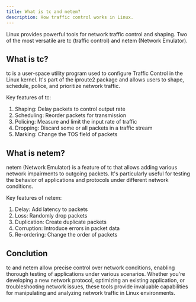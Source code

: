 ```yaml
---
title: What is tc and netem?
description: How traffic control works in Linux.
---
```


Linux provides powerful tools for network traffic control and shaping.
Two of the most versatile are tc (traffic control) and netem (Network Emulator).

## What is tc?

tc is a user-space utility program used to configure Traffic Control in the Linux kernel.
It's part of the iproute2 package and allows users to shape, schedule, police, and prioritize network traffic.

Key features of tc:
1. Shaping: Delay packets to control output rate
2. Scheduling: Reorder packets for transmission
3. Policing: Measure and limit the input rate of traffic
4. Dropping: Discard some or all packets in a traffic stream
5. Marking: Change the TOS field of packets

## What is netem?

netem (Network Emulator) is a feature of tc that allows adding various network impairments to outgoing packets.
It's particularly useful for testing the behavior of applications and protocols under different network conditions.

Key features of netem:

1. Delay: Add latency to packets
2. Loss: Randomly drop packets
3. Duplication: Create duplicate packets
4. Corruption: Introduce errors in packet data
5. Re-ordering: Change the order of packets

## Conclution

tc and netem allow precise control over network conditions, enabling thorough testing of applications under various scenarios.
Whether you're developing a new network protocol, optimizing an existing application, or troubleshooting network issues,
these tools provide invaluable capabilities for manipulating and analyzing network traffic in Linux environments.
